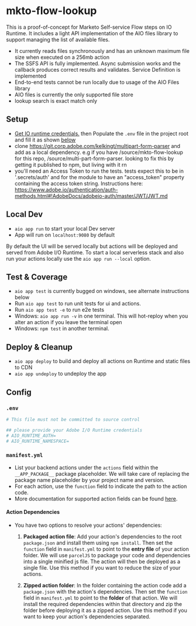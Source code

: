 # mkto-flow-lookup

This is a proof-of-concept for Marketo Self-service Flow steps on IO Runtime.  It includes a light API implementation of the AIO files library to support managing the list of available files.  

- It currently reads files synchronously and has an unknown maximum file size when executed on a 256mb action
- The SSFS API is fully implemented.  Async submission works and the callback produces correct results and validates.  Service Definition is implemented
- End-to-end tests cannot be run locally due to usage of the AIO Files library
- AIO files is currently the only supported file store
- lookup search is exact match only


## Setup

- [Get IO runtime credentials.](https://www.adobe.io/apis/experienceplatform/runtime/docs.html#!adobedocs/adobeio-runtime/master/getting_started.md) then Populate the `.env` file in the project root and fill it as shown [below](#env)
- clone https://git.corp.adobe.com/kelkingt/multipart-form-parser and add as a local dependency.  e.g if you have /source/mkto-flow-lookup for this repo, /source/multi-part-form-parser.  looking to fix this by getting it published to npm, but living with it rn
- you'll need an Access Token to run the tests.  tests expect this to be in '.secrets/auth' and for the module to have an "access_token" property containing the access token string.  Instructions here: https://www.adobe.io/authentication/auth-methods.html#!AdobeDocs/adobeio-auth/master/JWT/JWT.md

## Local Dev

- `aio app run` to start your local Dev server
- App will run on `localhost:9080` by default

By default the UI will be served locally but actions will be deployed and served from Adobe I/O Runtime. To start a
local serverless stack and also run your actions locally use the `aio app run --local` option.

## Test & Coverage


- `aio app test` is currently bugged on windows, see alternate instructions below
- Run `aio app test` to run unit tests for ui and actions.  
- Run `aio app test -e` to run e2e tests
- Windows: `aio app run -v` in one terminal.  This will hot-reploy when you alter an action if you leave the terminal open
- Windows: `npm test` in another terminal.

## Deploy & Cleanup

- `aio app deploy` to build and deploy all actions on Runtime and static files to CDN
- `aio app undeploy` to undeploy the app

## Config

### `.env`

```bash
# This file must not be committed to source control

## please provide your Adobe I/O Runtime credentials
# AIO_RUNTIME_AUTH=
# AIO_RUNTIME_NAMESPACE=
```

### `manifest.yml`

- List your backend actions under the `actions` field within the `__APP_PACKAGE__`
package placeholder. We will take care of replacing the package name placeholder
by your project name and version.
- For each action, use the `function` field to indicate the path to the action
code.
- More documentation for supported action fields can be found
[here](https://github.com/apache/incubator-openwhisk-wskdeploy/blob/master/specification/html/spec_actions.md#actions).

#### Action Dependencies

- You have two options to resolve your actions' dependencies:

  1. **Packaged action file**: Add your action's dependencies to the root
   `package.json` and install them using `npm install`. Then set the `function`
   field in `manifest.yml` to point to the **entry file** of your action
   folder. We will use `parcelJS` to package your code and dependencies into a
   single minified js file. The action will then be deployed as a single file.
   Use this method if you want to reduce the size of your actions.

  2. **Zipped action folder**: In the folder containing the action code add a
     `package.json` with the action's dependencies. Then set the `function`
     field in `manifest.yml` to point to the **folder** of that action. We will
     install the required dependencies within that directory and zip the folder
     before deploying it as a zipped action. Use this method if you want to keep
     your action's dependencies separated.
